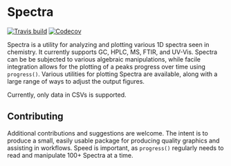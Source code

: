 Spectra
=======

[![Travis build](https://img.shields.io/travis/jevandezande/spectra/master.svg?logo=linux&logoColor=white)](https://travis-ci.org/jevandezande/spectra)
[![Codecov](https://codecov.io/gh/jevandezande/spectra/branch/master/graph/badge.svg)](https://codecov.io/gh/jevandezande/spectra)

Spectra is a utility for analyzing and plotting various 1D spectra seen in
chemistry. It currently supports GC, HPLC, MS, FTIR, and UV-Vis. Spectra can be
be subjected to various algebraic manipulations, while facile integration
allows for the plotting of a peaks progress over time using `progress()`.
Various utilities for plotting Spectra are available, along with a large range
of ways to adjust the output figures.

Currently, only data in CSVs is supported.

Contributing
------------
Additional contributions and suggestions are welcome. The intent is to produce
a small, easily usable package for producing quality graphics and assisting in
workflows. Speed is important, as `progress()` regularly needs to read and
manipulate 100+ Spectra at a time.
